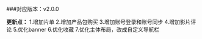 ###对应版本：v2.0.0

**更新点：**
1.增加片单
2.增加产品包购买
3.增加账号登录和账号同步
4.增加影片评论
5.优化banner
6.优化收藏
7.优化主体布局，改成自定义导航栏




